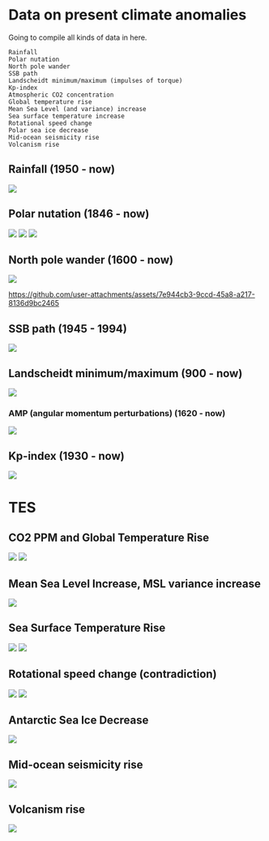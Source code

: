 # Data on present climate anomalies

Going to compile all kinds of data in here.

```
Rainfall
Polar nutation
North pole wander
SSB path
Landscheidt minimum/maximum (impulses of torque)
Kp-index
Atmospheric CO2 concentration
Global temperature rise
Mean Sea Level (and variance) increase
Sea surface temperature increase
Rotational speed change
Polar sea ice decrease
Mid-ocean seismicity rise
Volcanism rise
```

## Rainfall (1950 - now)

![](img/SAVE-cumulative-prcp-1950-2020.png)

## Polar nutation (1846 - now)

![](img/SAVE_timeseries.png)
![](img/SAVE_calculated_deltax.png)
![](img/SAVE_calculated_deltay.png)

## North pole wander (1600 - now)

![](img/landscheidt-rosetta.jpg)

https://github.com/user-attachments/assets/7e944cb3-9ccd-45a8-a217-8136d9bc2465

## SSB path (1945 - 1994)

![](img/1824455551939662016-GVHDXVvX0AA6gdb.png)

## Landscheidt minimum/maximum (900 - now)

![](img/double-am-derivative.png)

### AMP (angular momentum perturbations) (1620 - now)

![](img/carl-smith.jpg)

## Kp-index (1930 - now)

![](img/SAVE-1932-2024-ap-daily-average.png)

# TES

## CO2 PPM and Global Temperature Rise

![](img/7.webp)
![](img/25.webp)

## Mean Sea Level Increase, MSL variance increase

![](img/9.webp)

## Sea Surface Temperature Rise

![](img/18.webp)
![](img/27.webp)

## Rotational speed change (contradiction)

![](img/12.webp)
![](img/13.webp)

## Antarctic Sea Ice Decrease

![](img/17.webp)

## Mid-ocean seismicity rise

![](img/19.webp)

## Volcanism rise

![](img/20.webp)